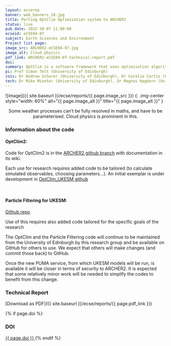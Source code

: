 ```yaml
---
layout: ecserep
banner: web_banners_10.jpg
title: Porting OptClim Optimisation system to ARCHER2 
status: live
pub_date: 2022-10-07 11:00:00
ecseid: eCSE04-07
subject: Earth Sciences and Environment
Project list page:
image_src: ARCHER2-eCSE04-07.jpg
image_alt: Cloud physics
pdf_link: ARCHER2-eCSE04-07-technical-report.pdf
doi: 
summary: OptClim is a software framework that uses optimisation algorithms to tune climate models. This project has enabled use of the OptClim software on ARCHER2, and enhanced the code to work with a wide range of models. This work will reduce the uncertainty in various climate and earth system models.
pi: Prof Simon Tett (University of Edinburgh)
cois: Dr Andrew Schurer (University of Edinburgh), Dr Coralia Cartis (University of Oxford), Dr Dan(i) Jones (British Antarctic Survey), Dr Maria Val Martin (University of Sheffield)
tech: Dr Mike Mineter (University of Edinburgh), Dr Magnus Hagdorn (University of Edinburgh) 
---
```




![image]({{ site.baseurl }}/ecse/reports/{{ page.image_src }})
{: .img-center style="width: 60%" alt="{{ page.image_alt }}" title="{{ page.image_alt }}" }

<p align="center">Some weather processes  can’t be fully resolved in maths, and have to be parameterised. Cloud physics is prominent in this.</p>

### Information about the code

#### OptClim2:

Code for OptClim2 is in the [ARCHER2 github branch](https://github.com/optclim/ModelOptimisation) with documentation in its wiki.

Each use for research requires added code to be tailored (to calculate simulated observables, choosing parameters...). An initial exemplar is under development in [OptClim_UKESM github](https://github.com/SimonTett/OptClim_UKESM)

<p>&nbsp;</p>

#### Particle Filtering for UKESM:
[Github repo](https://github.com/Climate-Particle-Filtering)
 
Use of this requires also added code tailored  for the specific goals of the research 

The OptClim and the Particle Filtering code will continue to be maintained from the University of Edinburgh by this research group and be available on GitHub for others to use. We expect that others will make changes (and commit those back) to GitHub. 

Once the new PUMA service, from which UKESM models will be run, is available it will be closer in terms of security to ARCHER2.  It is expected that some relatively minor work will be needed to simplify the codes to benefit from this change. 



### Technical Report

[Download as PDF]({{ site.baseurl }}/ecse/reports/{{ page.pdf_link }}) 


{% if page.doi  %}
### DOI
  <a href="https://doi.org/{{ page.doi }}">
     {{ page.doi }}
  </a>
{% endif %}